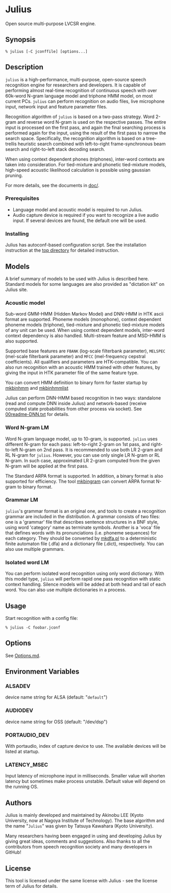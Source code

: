 # Julius

Open source multi-purpose LVCSR engine.

## Synopsis

```shell
% julius [-C jconffile] [options...]
```

## Description

`julius` is a high-performance, multi-purpose, open-source speech recognition
engine for researchers and developers. It is capable of performing almost
real-time recognition of continuous speech with over 60k-word N-gram language
model and triphone HMM model, on most current PCs.  `julius` can perform
recognition on audio files, live microphone input, network input and feature
parameter files.

Recognition algorithm of `julius` is based on a two-pass strategy. Word 2-gram
and reverse word N-gram is used on the respective passes. The entire input is
processed on the first pass, and again the final searching process is performed
again for the input, using the result of the first pass to narrow the search
space. Specifically, the recognition algorithm is based on a tree-trellis
heuristic search combined with left-to-right frame-synchronous beam search and
right-to-left stack decoding search.

When using context dependent phones (triphones), inter-word contexts are taken
into consideration. For tied-mixture and phonetic tied-mixture models,
high-speed acoustic likelihood calculation is possible using gaussian pruning.

For more details, see the documents in [doc/](https://github.com/julius-speech/julius/blob/master/doc/).

### Prerequisites

- Language model and acoustic model is required to run Julius.
- Audio capture device is required if you want to recognize a live audio input.
  If several devices are found, the default one will be used.

### Installing

Julius has autoconf-based configuration script.  See the installation
instruction at the [top directory](https://github.com/julius-speech/julius) for
detailed instruction.

## Models

A brief summary of models to be used with Julius is described here.  Standard
models for some languages are also provided as "dictation kit" on Julius site.

### Acoustic model

Sub-word GMM-HMM (Hidden Markov Model) and DNN-HMM in HTK ascii format are supported. Phoneme
models (monophone), context dependent phoneme models (triphone), tied-mixture
and phonetic tied-mixture models of any unit can be used. When using context
dependent models, inter-word context dependency is also handled. Multi-stream
feature and MSD-HMM is also supported.

Supported base features are `FBANK` (log-scale filterbank parameter), `MELSPEC`
(mel-scale filterbank parameter) and `MFCC` (mel-frequency cepstral
coefficients). All qualifiers and parameters are HTK-compatible.  You can also
run recognition with an acoustic HMM trained with other features, by giving the
input in HTK parameter file of the same feature type.

You can convert HMM definition to binary form for faster startup by
[mkbinhmm](mkbinhmm) and [mkbinhmmlist](mkbinhmm)

Julius can perform DNN-HMM based recognition in two ways: standalone (read and
compute DNN inside Julius) and network-based (receive computed state
probabilities from other process via socket).  See
[00readme-DNN.txt](../00readme-DNN.txt) for details.

### Word N-gram LM

Word N-gram language model, up to 10-gram, is supported. `julius` uses different
N-gram for each pass: left-to-right 2-gram on 1st pass, and right-to-left N-gram
on 2nd pass. It is recommended to use both LR 2-gram and RL N-gram for `julius`.
However, you can use only single LR N-gram or RL N-gram. In such case,
approximated LR 2-gram computed from the given N-gram will be applied at the
first pass.

The Standard ARPA format is supported. In addition, a binary format is also
supported for efficiency. The tool [mkbingram](mkbingram) can convert ARPA
format N-gram to binary format.

### Grammar LM

 `julius`'s grammar format is an original one, and tools to create a recognition
 grammar are included in the distribution. A grammar consists of two files: one
 is a 'grammar' file that describes sentence structures in a BNF style, using
 word 'category' name as terminate symbols. Another is a 'voca' file that
 defines words with its pronunciations (i.e. phoneme sequences) for each
 category. They should be converted by [mkdfa.pl](gramtools/mkdfa) to a
 deterministic finite automaton file (.dfa) and a dictionary file (.dict),
 respectively. You can also use multiple grammars.

### Isolated word LM

You can perform isolated word recognition using only word dictionary. With this
model type, `julius` will perform rapid one pass recognition with static context
handling. Silence models will be added at both head and tail of each word. You
can also use multiple dictionaries in a process.

## Usage

Start recognition with a config file:

```shell
% julius -C foobar.jconf
```

## Options

See [Options.md](../doc/Options.md).

## Environment Variables

### ALSADEV

device name string for ALSA (default: "`default`")

### AUDIODEV

device name string for OSS (default: "/dev/dsp")

### PORTAUDIO_DEV

With portaudio, index of capture device to use. The available devices will be
listed at startup.

### LATENCY_MSEC

Input latency of microphone input in milliseconds. Smaller value will shorten
latency but sometimes make process unstable. Default value will depend on the
running OS.

## Authors

Julius is mainly developed and maintained by Akinobu LEE (Kyoto University, now
at Nagoya Institute of Technology).  The base algorithm and the name "`Julius`"
was given by Tatsuya Kawahara (Kyoto University).

Many researchers having been engaged in using and developing Julius by giving
great ideas, comments and suggestions.  Also thanks to all the contributors from
speech recognition society and many developers in GitHub!

## License

This tool is licensed under the same license with Julius - see the license term
of Julius for details.
